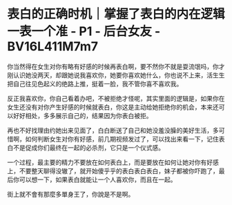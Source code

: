 # 表白的正确时机｜掌握了表白的内在逻辑 一表一个准 - P1 - 后台女友 - BV16L411M7m7

你当然得在女生对你有略有好感的时候再表白啊，要不然你不就是耍流氓吗，你才刚认识她没两天，却跟她说我喜欢你，她要你喜欢她什么，你也说不上来，活生生把自己往见色起义的绝路上推，挺着一脸，我不管你喜不喜欢我。

反正我喜欢你，你自己看着办吧，不被拒绝才怪呢，其实里面的逻辑是，如果你在女生还没有对你产生好感的时候就表白，你这是主动给她拒绝你的机会，本来还可以好好相处，多多展示自己的，结果因为你表白被拒。

再也不好找理由约她出来见面了，白白断送了自己和她没羞没臊的美好生活，多可惜啊，如何判断女生对你有好感，前几期视频发过了，可以找出来看一下，记住表白不是促成你们最终在一起的必杀剂，它只是一个仪式感。

一个过程，最主要的精力不要放在如何表白上，而是要放在如何让她对你有好感上，不要整天聊得没辙了，就开始傻乎乎的表白表白表白，妹子都被你吓跑了，最后你可以想一下，如果表白就能让一个人喜欢你，而且在一起。

街上就不會有那麼多單身王了，你說是不是啊。